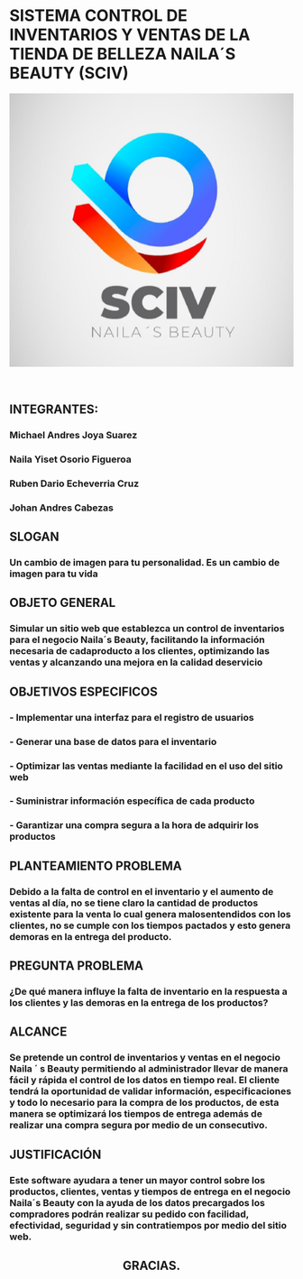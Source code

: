 # SISTEMA CONTROL DE INVENTARIOS Y VENTAS DE LA TIENDA DE BELLEZA NAILA´S BEAUTY (SCIV)

![image](./Archivos%20staticos/Logo.png)
<html>
  <head>
    <title>./Archivos%20staticos/Logo.png</title>
    <style>
      .img-container {
        text-align: center;
        display: block;
      }
    </style>
  </head>
  <body>
    <span class="img-container"> <!-- Inline parent element -->
      <img src="user.png" alt="">
    </span>
  </body>
</html>

## INTEGRANTES:
### Michael Andres Joya Suarez
### Naila Yiset Osorio Figueroa
### Ruben Dario Echeverria Cruz
### Johan Andres Cabezas

## SLOGAN
### Un cambio de imagen para tu personalidad. Es un cambio de imagen para tu vida

## OBJETO GENERAL
### Simular un sitio web que establezca un control de inventarios para el negocio Naila´s Beauty, facilitando la información necesaria de cadaproducto a los clientes, optimizando las ventas y alcanzando una mejora en la calidad deservicio

## OBJETIVOS ESPECIFICOS
### - Implementar una interfaz para el registro de usuarios
### - Generar una base de datos para el inventario
### - Optimizar las ventas mediante la facilidad en el uso del sitio web
### - Suministrar información específica de cada producto
### - Garantizar una compra segura a la hora de adquirir los productos

## PLANTEAMIENTO PROBLEMA
### Debido a la falta de control en el inventario y el aumento de ventas al día, no se tiene claro la cantidad de productos existente para la venta lo cual genera malosentendidos con los clientes, no se cumple con los tiempos pactados y esto genera demoras en la entrega del producto.

## PREGUNTA PROBLEMA
### ¿De qué manera influye la falta de inventario en la respuesta a los clientes y las demoras en la entrega de los productos?

## ALCANCE
### Se pretende un control de inventarios y ventas en el negocio Naila ´ s Beauty permitiendo al administrador llevar de manera fácil y rápida el control de los datos en tiempo real. El cliente tendrá la oportunidad de validar información, especificaciones y todo lo necesario para la compra de los productos, de esta manera se optimizará los tiempos de entrega además de realizar una compra segura por medio de un consecutivo.


## JUSTIFICACIÓN
### Este software ayudara a tener un mayor control sobre los productos, clientes, ventas y tiempos de entrega en el negocio Naila´s Beauty con la ayuda de los datos precargados los compradores podrán realizar su pedido con facilidad, efectividad, seguridad y sin contratiempos por medio del sitio web.


## <center> GRACIAS. </center>
